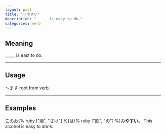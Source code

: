 ```yaml
---
layout: post
title: "〜やすい"
description: "_____ is easy to do."
categories: verb
---
```


## Meaning

_____ is east to do.

---

## Usage

〜ます root from verb.

---

## Examples

このお{% ruby ["酒", "さけ"] %}は{% ruby ["飲", "の"] %}み**やすい**。
This alcohol is easy to drink.